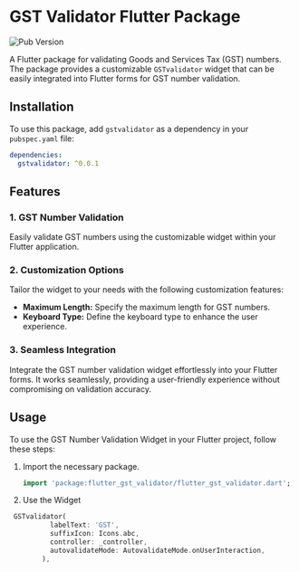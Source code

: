 # GST Validator Flutter Package

![Pub Version](https://img.shields.io/pub/v/gstvalidator)

A Flutter package for validating Goods and Services Tax (GST) numbers. The package provides a customizable `GSTvalidator` widget that can be easily integrated into Flutter forms for GST number validation.

## Installation

To use this package, add `gstvalidator` as a dependency in your `pubspec.yaml` file:

```yaml
dependencies:
  gstvalidator: ^0.0.1
```


## Features

### 1. GST Number Validation

Easily validate GST numbers using the customizable widget within your Flutter application.

### 2. Customization Options

Tailor the widget to your needs with the following customization features:

- **Maximum Length:** Specify the maximum length for GST numbers.
- **Keyboard Type:** Define the keyboard type to enhance the user experience.

### 3. Seamless Integration

Integrate the GST number validation widget effortlessly into your Flutter forms. It works seamlessly, providing a user-friendly experience without compromising on validation accuracy.

## Usage

To use the GST Number Validation Widget in your Flutter project, follow these steps:

1. Import the necessary package.
   ```dart
   import 'package:flutter_gst_validator/flutter_gst_validator.dart';
   ```
2. Use the Widget
  ```dart
   GSTvalidator(
            labelText: 'GST',
            suffixIcon: Icons.abc,
            controller: _controller,
            autovalidateMode: AutovalidateMode.onUserInteraction,
          ),
```










